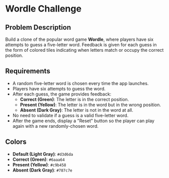 # Wordle Challenge

## Problem Description

Build a clone of the popular word game **Wordle**, where players have six attempts to guess a five-letter word. Feedback is given for each guess in the form of colored tiles indicating when letters match or occupy the correct position.

## Requirements

- A random five-letter word is chosen every time the app launches.
- Players have six attempts to guess the word.
- After each guess, the game provides feedback:
  - **Correct (Green)**: The letter is in the correct position.
  - **Present (Yellow)**: The letter is in the word but in the wrong position.
  - **Absent (Dark Gray)**: The letter is not in the word at all.
- No need to validate if a guess is a valid five-letter word.
- After the game ends, display a "Reset" button so the player can play again with a new randomly-chosen word.

## Colors

- **Default (Light Gray)**: `#d3d6da`
- **Correct (Green)**: `#6aaa64`
- **Present (Yellow)**: `#c9b458`
- **Absent (Dark Gray)**: `#787c7e`